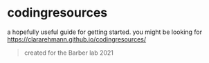 # codingresources

a hopefully useful guide for getting started. you might be looking for https://clararehmann.github.io/codingresources/

> created for the Barber lab 2021
